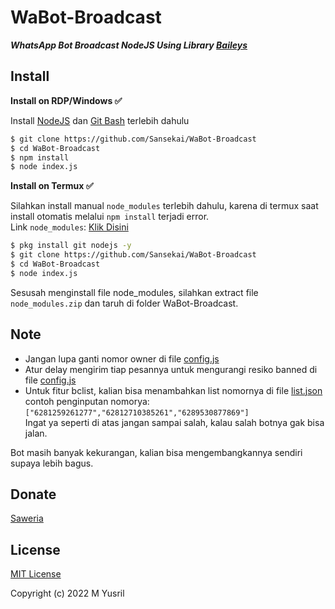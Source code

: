 # WaBot-Broadcast

***WhatsApp Bot Broadcast NodeJS Using Library [Baileys](https://github.com/adiwajshing/Baileys/tree/multi-device/)***

## Install
**Install on RDP/Windows ✅**

Install [NodeJS](https://nodejs.org/en/download/)
 dan [Git Bash](https://git-scm.com/downloads) terlebih dahulu
```bash
$ git clone https://github.com/Sansekai/WaBot-Broadcast
$ cd WaBot-Broadcast
$ npm install
$ node index.js
```
**Install on Termux ✅**

Silahkan install manual ```node_modules``` terlebih dahulu, karena di termux saat install otomatis melalui ```npm install``` terjadi error.
<br>Link ```node_modules```: [Klik Disini](https://drive.google.com/file/d/16CV6KWAKdo82LlNoOGMeZS8trlAw4Nsy/view?usp=drivesdk)
```bash
$ pkg install git nodejs -y
$ git clone https://github.com/Sansekai/WaBot-Broadcast
$ cd WaBot-Broadcast
$ node index.js
```
Sesusah menginstall file node_modules, silahkan extract file ```node_modules.zip``` dan taruh di folder WaBot-Broadcast.

## Note
- Jangan lupa ganti nomor owner di file [config.js](https://github.com/Sansekai/WaBot-Broadcast/blob/85aae7903ed8578aca47fc102cae212bcb5f2a04/config.js#L23)
- Atur delay mengirim tiap pesannya untuk mengurangi resiko banned di file [config.js](https://github.com/Sansekai/WaBot-Broadcast/blob/85aae7903ed8578aca47fc102cae212bcb5f2a04/config.js#L24)
- Untuk fitur bclist, kalian bisa menambahkan list nomornya di file [list.json](https://github.com/Sansekai/WaBot-Broadcast/blob/main/list.json)<br>
contoh penginputan nomorya: ```["6281259261277","62812710385261","6289530877869"]```<br>
Ingat ya seperti di atas jangan sampai salah, kalau salah botnya gak bisa jalan.

Bot masih banyak kekurangan, kalian bisa mengembangkannya sendiri supaya lebih bagus.

## Donate
[Saweria](https://saweria.co/sansekai)

## License
[MIT License](https://github.com/Sansekai/WaBot-Broadcast/blob/main/LICENSE)

Copyright (c) 2022 M Yusril

